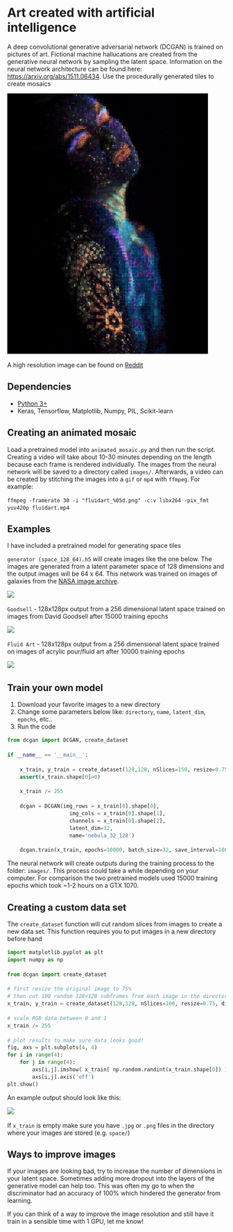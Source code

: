 # Art created with artificial intelligence
A deep convolutional generative adversarial network (DCGAN) is trained on pictures of art. Fictional machine hallucations are created from the generative neural network by sampling the latent space. Information on the neural network architecture can be found here: https://arxiv.org/abs/1511.06434. Use the procedurally generated tiles to create mosaics

![](images/output.png)

A high resolution image can be found on [Reddit](https://www.reddit.com/r/Art/comments/evop8p/galaxy_girl_me_digital_2020/)


## Dependencies
- [Python 3+](https://www.anaconda.com/distribution/)
- Keras, Tensorflow, Matplotlib, Numpy, PIL, Scikit-learn

## Creating an animated mosaic 
Load a pretrained model into `animated_mosaic.py` and then run the script. Creating a video will take about 10-30 minutes depending on the length because each frame is rendered individually. The images from the neural network will be saved to a directory called `images/`. Afterwards, a video can be created by stitching the images into a `gif` or `mp4` with `ffmpeg`. For example: 

`ffmpeg -framerate 30 -i "fluidart_%05d.png" -c:v libx264 -pix_fmt yuv420p fluidart.mp4` 


## Examples
I have included a pretrained model for generating space tiles

`generator (space_128_64).h5` will create images like the one below. The images are generated from a latent parameter space of 128 dimensions and the output images will be 64 x 64. This network was trained on images of galaxies from the [NASA image archive](https://images.nasa.gov/). 

![](images/nebula.gif)

`Goodsell` - 128x128px output from a 256 dimensional latent space trained on images from David Goodsell after 15000 training epochs

![](images/goodsell_animation.gif)

`Fluid Art` - 128x128px output from a 256 dimensional latent space trained on images of acrylic pour/fluid art after 10000 training epochs

![](images/fluid_neural.gif)

## Train your own model
1. Download your favorite images to a new directory
2. Change some parameters below like: `directory`, `name`, `latent_dim`, `epochs`, etc..
3. Run the code

```python 
from dcgan import DCGAN, create_dataset

if __name__ == '__main__':

    x_train, y_train = create_dataset(128,128, nSlices=150, resize=0.75, directory='space/')
    assert(x_train.shape[0]>0)

    x_train /= 255 

    dcgan = DCGAN(img_rows = x_train[0].shape[0],
                    img_cols = x_train[0].shape[1],
                    channels = x_train[0].shape[2], 
                    latent_dim=32,
                    name='nebula_32_128')
                    
    dcgan.train(x_train, epochs=10000, batch_size=32, save_interval=100)
```
The neural network will create outputs during the training process to the folder: `images/`. This process could take a while depending on your computer. For comparison the two pretrained models used 15000 training epochs which took ~1-2 hours on a GTX 1070. 

## Creating a custom data set
The  `create_dataset` function will cut random slices from images to create a new data set. This function requires you to put images in a new directory before hand
```python
import matplotlib.pyplot as plt
import numpy as np

from dcgan import create_dataset 

# first resize the original image to 75% 
# then cut 100 random 128x128 subframes from each image in the directory 
x_train, y_train = create_dataset(128,128, nSlices=100, resize=0.75, directory='space/')

# scale RGB data between 0 and 1
x_train /= 255 

# plot results to make sure data looks good!
fig, axs = plt.subplots(4, 4)
for i in range(4):
    for j in range(4):
        axs[i,j].imshow( x_train[ np.random.randint(x_train.shape[0]) ] )
        axs[i,j].axis('off')
plt.show()
```
An example output should look like this: 

![](https://github.com/pearsonkyle/Neural-Nebula/blob/master/images/nebula_training_sample.png)

If `x_train` is empty make sure you have `.jpg` or `.png` files in the directory where your images are stored (e.g. `space/`) 

## Ways to improve images
If your images are looking bad, try to increase the number of dimensions in your latent space. Sometimes adding more dropout into the layers of the generative model can help too. This was often my go to when the discriminator had an accuracy of 100% which hindered the generator from learning. 

If you can think of a way to improve the image resolution and still have it train in a sensible time with 1 GPU, let me know!
